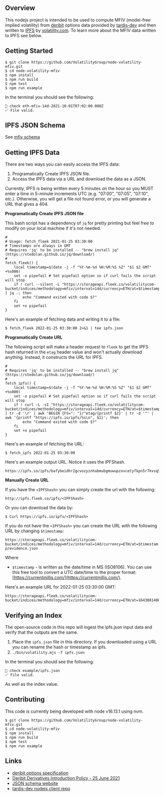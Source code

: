 ## Overview

This nodejs project is intended to be used to compute MFIV (model-free implied volatility) from [deribit](deribit.com) options data provided by [tardis-dev](https://github.com/tardis-dev/tardis-node) and then written to [IPFS](https://ipfs.io/) by [volatility.com](https://volatility.com). To learn more about the MFIV data written to IPFS see below.

## Getting Started

```
$ git clone https://github.com/VolatilityGroup/node-volatility-mfiv.git
$ cd node-volatility-mfiv
$ npm install
$ npm run build
$ npm test
$ npm run example
```

In the terminal you should see the following:

```
🚀 check eth-mfiv-14d-2021-10-01T07:02:00.000Z
✅ File valid.
```

## IPFS JSON Schema

See [mfiv schema](./schemas/mfivexample.schema.json)

## Getting IPFS Data

There are two ways you can easily access the IPFS data:

1. Programatically Create IPFS JSON file.
2. Access the IPFS data via a URL and download the data as a JSON.

Currently, IPFS is being written every 5 minutes on the hour so you MUST enter a time in 5-minute increments UTC (e.g. "07:00", "07:05", "07:10", etc.). Otherwise, you will get a file not found error, or you will generate a URL that gives a 404.

**Programatically Create IPFS JSON file**

This bash script has a dependency of `jq` for pretty printing but feel free to modify on your local machine if it's not needed.

```
#
# Usage: fetch_fleek 2021-01-25 03:30:00
# Timestamps are always in GMT
# Requires 'jq' to be installed -- "brew install jq" (https://stedolan.github.io/jq/download/)
#
fetch_fleek() {
    local timestamp=$(date -j -f "%Y-%m-%d %H:%M:%S %Z" "$1 $2 GMT" +%s000)
    set -o pipefail # Set pipefail option so if curl fails the script will stop
    if ! curl --silent -L "https://storageapi.fleek.co/volatilitycom-bucket/indices/methodology=mfiv/interval=14d/currency=ETH/at=$timestamp/evidence.json" | jq .; then
        echo "Command exited with code $?"
    fi
    set +o pipefail
}
```

Here's an example of fetching data and writing it to a file:

```
$ fetch_fleek 2022-01-25 03:30:00 2>&1 | tee ipfs.json 
```

**Programatically Create URL**

The following script will make a header request to `fleek` to get the IPFS hash returned in the `etag` header value and won't actually download anything. Instead, it constructs the URL for IPFS.

```
#
# Requires 'jq' to be installed -- "brew install jq" (https://stedolan.github.io/jq/download/)
#
fetch_ipfs() {
    local timestamp=$(date -j -f "%Y-%m-%d %H:%M:%S %Z" "$1 $2 GMT" +%s000)
    set -o pipefail # Set pipefail option so if curl fails the script will stop
    if ! curl -L -sI "https://storageapi.fleek.co/volatilitycom-bucket/indices/methodology=mfiv/interval=14d/currency=ETH/at=$timestamp/evidence.json" | tr -d '\r' | awk 'BEGIN {FS=": "}/^etag/{printf $2}' | tr -d '"' | awk '{printf "https://ipfs.io/ipfs/%s\n", $1}'; then
        echo "Command exited with code $?"
    fi
    set +o pipefail
}
```

Here's an example of fetching the URL:

```
$ fetch_ipfs 2022-01-25 03:30:00
```

Here's an example output URL. Notice it uses the IPFShash.

```
https://ipfs.io/ipfs/bafybeidhr2gcvozyznhabmubgmuwupzxvcetyfkpn5r7kvsq5alblrrlhi
```

**Manually Create URL**

If you have the `<IPFShash>` you can simply create the url with the following:

`http://ipfs.fleek.co/ipfs/<IPFShash>`

Or you can download the data by:

`$ Curl https://ipfs.io/ipfs/<IPFShash>`

If you do not have the `<IPFShash>` you can create the URL with the following URL by changing `$timestamp`:

`https://storageapi.fleek.co/volatilitycom-bucket/indices/methodology=mfiv/interval=14d/currency=ETH/at=$timestamp/evidence.json`

Where

- `$timestamp` - is written as the date/time in MS (ISO8106). You can use this free tool to convert a UTC date/time to the proper format: [https://currentmillis.com/](https://currentmillis.com/).

Here's an example URL for 2022-01-25 03:30:00 GMT:

```
https://storageapi.fleek.co/volatilitycom-bucket/indices/methodology=mfiv/interval=14d/currency=ETH/at=1643081400000/evidence.json
```

## Verifying an Index

The open-source code in this repo will ingest the ipfs.json input data and verify that the outputs are the same.

1. Place the `ipfs.json` file in this directory. If you downloaded using a URL you can rename the hash or timestamp as ipfs.
2. `./bin/volatility.mjs -f ipfs.json`

In the terminal you should see the following:

```
🚀 check example/ipfs.json
✅ File valid.
```

As well as the index value.

## Contributing

This code is currently being developed with node v16.13.1 using nvm.

```
$ git clone https://github.com/VolatilityGroup/node-volatility-mfiv.git
$ cd node-volatility-mfiv
$ npm install
$ npm run build
$ npm test
$ npm run example
```

## Links

- [deribit options specification](https://legacy.deribit.com/pages/docs/options)
- [Deribit Derivatives Introduction Policy - 25 June 2021](https://legacy.deribit.com/pages/information/Introduction_Policy#:~:text=A%20new%20future%20with%20a,trading%20at%20the%20same%20time.&text=2%2C%203%20monthly-,3%2C%206%2C%209%20and%2012%20months%20quarterly%20of%20the%20March,June%2C%20September%2C%20December%20cycle)
- [JSON schema website](https://json-schema.org/)
- [tardis-dev nodejs client repo](https://github.com/tardis-dev/tardis-node)
